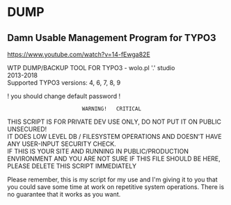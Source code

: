 # DUMP
## Damn Usable Management Program for TYPO3

https://www.youtube.com/watch?v=14-fEwga82E


WTP DUMP/BACKUP TOOL FOR TYPO3 - wolo.pl '.' studio  
2013-2018  
Supported TYPO3 versions: 4, 6, 7, 8, 9  

! you should change default password !

							WARNING!   CRITICAL

THIS SCRIPT IS FOR PRIVATE DEV USE ONLY, DO NOT PUT IT ON PUBLIC UNSECURED!  
IT DOES LOW LEVEL DB / FILESYSTEM OPERATIONS AND DOESN'T HAVE ANY USER-INPUT SECURITY CHECK.  
IF THIS IS YOUR SITE AND RUNNING IN PUBLIC/PRODUCTION ENVIRONMENT AND YOU ARE
NOT SURE IF THIS FILE SHOULD BE HERE, PLEASE DELETE THIS SCRIPT IMMEDIATELY  

Please remember, this is my script for my use and I'm giving it to you that you could save some
time at work on repetitive system operations. There is no guarantee that it works as you want.
